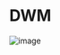 # DWM
![image](https://github.com/aquaverso2077/dots/assets/149948716/8b7a87e7-05bd-4d45-a8e8-7e50b9c23999)
